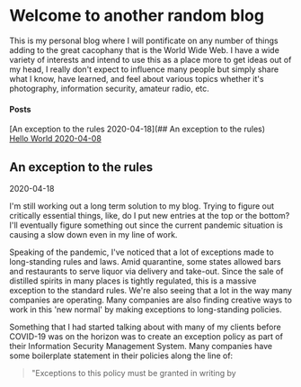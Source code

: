 # Welcome to another random blog

This is my personal blog where I will pontificate on any number of things adding to the great cacophany that is the World Wide Web. I have a wide variety of interests and intend to use this as a place more to get ideas out of my head, I really don't expect to influence many people but simply share what I know, have learned, and feel about various topics whether it's photography, information security, amateur radio, etc.

#### Posts
[An exception to the rules 2020-04-18](## An exception to the rules)<br/> 
[Hello World 2020-04-08](##-Hello-World)

## An exception to the rules
2020-04-18

I'm still working out a long term solution to my blog. Trying to figure out critically essential things, like, do I put new entries at the top or the bottom? I'll eventually figure something out since the current pandemic situation is causing a slow down even in my line of work.

Speaking of the pandemic, I've noticed that a lot of exceptions made to long-standing rules and laws. Amid quarantine, some states allowed bars and restaurants to serve liquor via delivery and take-out. Since the sale of distilled spirits in many places is tightly regulated, this is a massive exception to the standard rules. We're also seeing that a lot in the way many companies are operating. Many companies are also finding creative ways to work in this 'new normal' by making exceptions to long-standing policies.

Something that I had started talking about with many of my clients before COVID-19 was on the horizon was to create an exception policy as part of their Information Security Management System. Many companies have some boilerplate statement in their policies along the line of:
>"Exceptions to this policy must be granted in writing by <title>."

It's pretty standard policy language passed down over the years. But many organizations rarely grant exceptions. It's like this statement was put into the policies because it sounded like an excellent way to satisfy an auditor, but I digress.

But just as having a policy, and making sure people know about it, is having a procedure that is easy to follow. Requiring people to provide volumes of documentation to a committee that only meets on the third full moon on months following an equinox is NOT an effective way to manage exceptions. It needs to be SIMPLE! (I'll write more on this topic later). The process should be as simple as, say, opening up a service desk ticket includes: 
  - The need
  - The business case
  - Potential risks to the business
  - Mitigations to those risks if they rise above the business's established risk tolerance level.

You do have a standard risk assessment methodology and established risk tolerance, right? I digress. Once the exception request is submitted, it can be approved or denied, and in using a ticketing system, you now have your needed documentation.

Removing the stigma of the security department or program is a roadblock to the business is hard. Once your organization understands policy exceptions are allowed and that there is a process to have them granted, it can start to remove the stigma and encourage cooperation.

## Hello World
2020-04-08

I've been meaning to put a blog back together for quite some time but I've always found some sort of excuse. I need a better CMS theme, I need to learn this new static HTML framework, I need time to write, I need..., I need..., I need.

I was starting to fall for the toolbox fallacy:

[![THE TOOLBOX FALLACY](http://img.youtube.com/vi/sz4YqwH_6D0/0.jpg)](http://www.youtube.com/watch?v=sz4YqwH_6D0)


The reality is that I didn't NEED any of that, I just needed to put together what you're reading here. Will it be ugly? YES! Unweildy after a while of writing this in a flat file? YES! It's going to be as ugly as an Apache 1.x httpd.conf file. But that's OK. And I'll eventualy learn that new framework, or find that perfect CMS theme and move this and it will look nice, but not today, today I will just get started writing my new blog.
